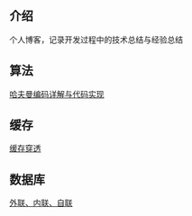 ## 介绍
个人博客，记录开发过程中的技术总结与经验总结
## 算法
[哈夫曼编码详解与代码实现](/blogs/suanfa/HuffmanCode.md)
## 缓存
[缓存穿透](/blogs/cache.md)
## 数据库
[外联、内联、自联](/blogs/database/join.md)